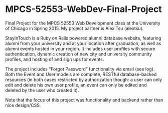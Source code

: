 # MPCS-52553-WebDev-Final-Project
Final Project for the MPCS 52553 Web Development class at the University of Chicago in Spring 2015. My project partner is Alex Tsu (alextsu).

StayInTouch is a Ruby on Rails powered alumni database website, featuring alumni from your university and at your location after graduation, as well as alumni events hosted in your region. It includes user profiles with secure authentication, dynamic creation of new city and university community profiles, and hosting of and sign ups for events. 

The project includes “Forgot Password” functionality via email (see log).
Both the Event and User models are complete, RESTful database-backed resources (in both cases restricted by authorization though: a user can only edit and delete his own user profile, an event can only be edited and deleted by the user who created it).

Note that the focus of this project was functionality and backend rather than nice design/CSS. 
